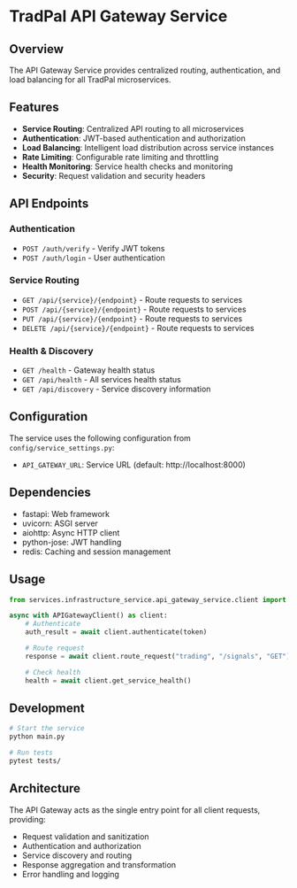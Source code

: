 # TradPal API Gateway Service

## Overview
The API Gateway Service provides centralized routing, authentication, and load balancing for all TradPal microservices.

## Features
- **Service Routing**: Centralized API routing to all microservices
- **Authentication**: JWT-based authentication and authorization
- **Load Balancing**: Intelligent load distribution across service instances
- **Rate Limiting**: Configurable rate limiting and throttling
- **Health Monitoring**: Service health checks and monitoring
- **Security**: Request validation and security headers

## API Endpoints

### Authentication
- `POST /auth/verify` - Verify JWT tokens
- `POST /auth/login` - User authentication

### Service Routing
- `GET /api/{service}/{endpoint}` - Route requests to services
- `POST /api/{service}/{endpoint}` - Route requests to services
- `PUT /api/{service}/{endpoint}` - Route requests to services
- `DELETE /api/{service}/{endpoint}` - Route requests to services

### Health & Discovery
- `GET /health` - Gateway health status
- `GET /api/health` - All services health status
- `GET /api/discovery` - Service discovery information

## Configuration
The service uses the following configuration from `config/service_settings.py`:
- `API_GATEWAY_URL`: Service URL (default: http://localhost:8000)

## Dependencies
- fastapi: Web framework
- uvicorn: ASGI server
- aiohttp: Async HTTP client
- python-jose: JWT handling
- redis: Caching and session management

## Usage
```python
from services.infrastructure_service.api_gateway_service.client import APIGatewayClient

async with APIGatewayClient() as client:
    # Authenticate
    auth_result = await client.authenticate(token)

    # Route request
    response = await client.route_request("trading", "/signals", "GET")

    # Check health
    health = await client.get_service_health()
```

## Development
```bash
# Start the service
python main.py

# Run tests
pytest tests/
```

## Architecture
The API Gateway acts as the single entry point for all client requests, providing:
- Request validation and sanitization
- Authentication and authorization
- Service discovery and routing
- Response aggregation and transformation
- Error handling and logging